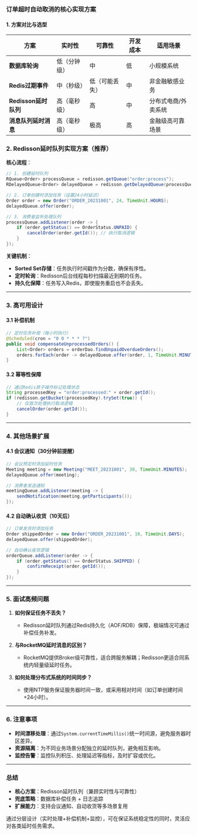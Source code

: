 

### **订单超时自动取消的核心实现方案**

#### **1. 方案对比与选型**
| **方案**                | **实时性** | **可靠性** | **开发成本** | **适用场景**               |
|-------------------------|------------|------------|--------------|---------------------------|
| **数据库轮询**          | 低（分钟级）| 中         | 低           | 小规模系统                 |
| **Redis过期事件**       | 中（秒级） | 低（可能丢失）| 中           | 非金融敏感业务             |
| **Redisson延时队列**    | 高（毫秒级）| 高         | 中           | 分布式电商/外卖系统        |
| **消息队列延时消息**    | 高（毫秒级）| 极高       | 高           | 金融级高可靠场景           |



### **2. Redisson延时队列实现方案（推荐）**
**核心流程**：
```java
// 1. 创建延时队列
RQueue<Order> processQueue = redisson.getQueue("order:process");
RDelayedQueue<Order> delayedQueue = redisson.getDelayedQueue(processQueue);

// 2. 订单创建时添加任务（设置24小时延迟）
Order order = new Order("ORDER_20231001", 24, TimeUnit.HOURS);
delayedQueue.offer(order);

// 3. 消费者监听处理队列
processQueue.addListener(order -> {
    if (order.getStatus() == OrderStatus.UNPAID) {
        cancelOrder(order.getId()); // 执行取消逻辑
    }
});
```

**关键机制**：
- **Sorted Set存储**：任务执行时间戳作为分数，确保有序性。
- **定时轮询**：Redisson后台线程每秒扫描最近到期的任务。
- **持久化保障**：任务写入Redis，即使服务重启也不会丢失。

---

### **3. 高可用设计**
#### **3.1 补偿机制**
```java
// 定时任务补偿（每小时执行）
@Scheduled(cron = "0 0 * * * ?")
public void compensateUnprocessedOrders() {
    List<Order> orders = orderDao.findUnpaidOverdueOrders();
    orders.forEach(order -> delayedQueue.offer(order, 1, TimeUnit.MINUTES));
}
```

#### **3.2 幂等性保障**
```java
// 通过Redis原子操作标记处理状态
String processedKey = "order:processed:" + order.getId();
if (redisson.getBucket(processedKey).trySet(true)) {
    // 仅首次处理执行取消逻辑
    cancelOrder(order.getId());
}
```

---

### **4. 其他场景扩展**
#### **4.1 会议通知（30分钟前提醒）**
```java
// 会议预定时添加延时任务
Meeting meeting = new Meeting("MEET_20231001", 30, TimeUnit.MINUTES);
delayedQueue.offer(meeting);

// 消费者发送通知
meetingQueue.addListener(meeting -> {
    sendNotification(meeting.getParticipants());
});
```

#### **4.2 自动确认收货（10天后）**
```java
// 订单发货时添加任务
Order shippedOrder = new Order("ORDER_20231001", 10, TimeUnit.DAYS);
delayedQueue.offer(shippedOrder);

// 自动确认收货逻辑
orderQueue.addListener(order -> {
    if (order.getStatus() == OrderStatus.SHIPPED) {
        confirmReceipt(order.getId());
    }
});
```

---

### **5. 面试高频问题**
1. **如何保证任务不丢失？**  
   - Redisson延时队列通过Redis持久化（AOF/RDB）保障，极端情况可通过补偿任务补发。

2. **与RocketMQ延时消息的区别？**  
   - RocketMQ提供Broker级可靠性，适合跨服务解耦；Redisson更适合同系统内轻量级延时任务。

3. **如何处理分布式系统的时间同步？**  
   - 使用NTP服务保证服务器时间一致，或采用相对时间（如订单创建时间+24小时）。

---

### **6. 注意事项**
- **时间漂移处理**：通过`System.currentTimeMillis()`统一时间源，避免服务器时区差异。
- **资源隔离**：为不同业务场景分配独立的延时队列，避免相互影响。
- **监控告警**：监控队列积压、处理延迟等指标，及时扩容或优化。

---

### **总结**
- **核心方案**：Redisson延时队列（兼顾实时性与可靠性）
- **兜底策略**：数据库补偿任务 + 日志追踪
- **扩展能力**：支持会议通知、自动收货等多场景复用

通过分层设计（实时处理+补偿机制+监控），可在保证系统稳定性的同时，灵活应对各类延时任务需求。